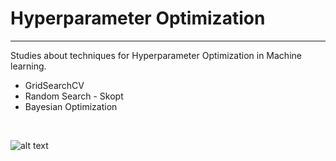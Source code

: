 # Hyperparameter Optimization
<hr>

Studies about techniques for Hyperparameter Optimization in Machine learning.

* GridSearchCV
* Random Search - Skopt
* Bayesian Optimization 


<br>


![alt text](https://miro.medium.com/max/571/1*5mStLTnIxsANpOHSwAFJhg.png)
